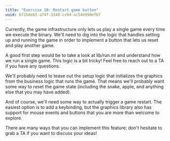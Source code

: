 ```yaml
---
title: "Exercise 10: Restart game button"
uuid: bf2b0e63-a74f-3348-cc94-ac54e990ef67
---
```


Currently, the game infrastructure only lets us play a single game
every time we execute the binary. We'll need to dig into the logic
that handles setting up and running the game in order to implement a
button that lets us reset and play another game.

A good first step would be to take a look at lib/run.ml and understand
how we run a single game. This logic is a bit tricky! Feel free to
reach out to a TA if you have any questions.

We'll probably need to tease out the setup logic that initializes the
graphics from the business logic that runs the game. That means we'll
probably want some way to reset the game state (including the snake,
apple, and anything else that you may have added).

And of course, we'll need some way to actually trigger a game
restart. The easiest option is to add a keybinding, but the graphics
library also has support for mouse events and buttons that you are
more than welcome to explore.

There are many ways that you can implement this feature; don't
hesitate to grab a TA if you want to discuss your ideas!